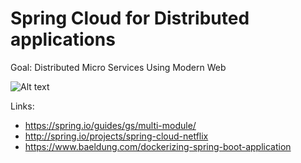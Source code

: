 # Spring Cloud for Distributed applications

Goal:
Distributed Micro Services Using Modern Web

![Alt text](https://blog.codecentric.de/files/2017/05/multiple-apps-spring-boot-cloud-netflix.png)

Links:
* https://spring.io/guides/gs/multi-module/
* http://spring.io/projects/spring-cloud-netflix
* https://www.baeldung.com/dockerizing-spring-boot-application
